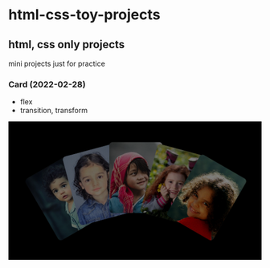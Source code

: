 # html-css-toy-projects

## html, css only projects

mini projects just for practice

### Card (2022-02-28)

- flex
- transition, transform

![card-teaser](./readme/card_teaser.png)

